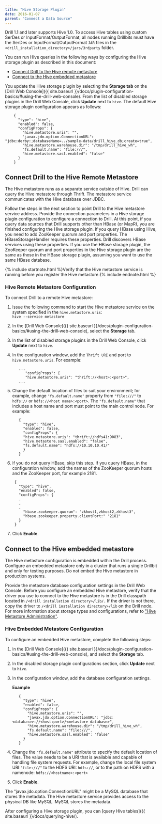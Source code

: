 ```yaml
---
title: "Hive Storage Plugin"
date: 2016-01-07
parent: "Connect a Data Source"
---
```

Drill 1.1 and later supports Hive 1.0. To access Hive tables
using custom SerDes or InputFormat/OutputFormat, all nodes running Drillbits
must have the SerDes or InputFormat/OutputFormat `JAR` files in the 
`<drill_installation_directory>/jars/3rdparty` folder.

You can run Hive queries in the following ways by configuring the Hive storage plugin as described in this document:

* [Connect Drill to the Hive remote metastore]({{site.baseurl}}/docs/hive-storage-plugin/#connect-drill-to-the-hive-remote-metastore-directly)  
* [Connect to the Hive embedded metastore]({{site.baseurl}}/docs/hive-storage-plugin/#connect-to-the-hive-embedded-metastore)  

You update the Hive storage plugin by selecting the **Storage tab** on the [Drill Web Console]({{ site.baseurl }}/docs/plugin-configuration-basics/#using-the-drill-web-console). From the list of disabled storage plugins in the Drill Web Console, click **Update** next to `hive`.  The default Hive storage plugin configuration appears as follows:

        {
          "type": "hive",
          "enabled": false,
          "configProps": {
            "hive.metastore.uris": "",
            "javax.jdo.option.ConnectionURL": "jdbc:derby:;databaseName=../sample-data/drill_hive_db;create=true",
            "hive.metastore.warehouse.dir": "/tmp/drill_hive_wh",
            "fs.default.name": "file:///",
            "hive.metastore.sasl.enabled": "false"
          }
        }

## Connect Drill to the Hive Remote Metastore

The Hive metastore runs as a separate service outside
of Hive. Drill can query the Hive metastore through Thrift. The
metastore service communicates with the Hive database over JDBC. 

Follow the steps in the next section to point Drill
to the Hive metastore service address. Provide the connection parameters
in a Hive storage plugin configuration to configure a connection to Drill. At this point, if you query data sources that Drill supports other than HBase (or MapR), you are finished configuring the Hive storage plugin. If you query HBase using Hive, you need to add ZooKeeper quorum and port properties.  The HBaseStorageHandler requires these properties. Drill discovers HBase services using these properties. If you use the HBase storage plugin, the ZooKeeper quorum and port properties in the Hive storage plugin are the same as those in the HBase storage plugin, assuming you want to use the same HBase database. 

{% include startnote.html %}Verify that the Hive metastore service is running before you register the Hive metastore.{% include endnote.html %}  

### Hive Remote Metastore Configuration

To connect Drill to a remote Hive metastore:

1. Issue the following command to start the Hive metastore service on the system specified in the `hive.metastore.uris`:  
   `hive --service metastore`
2. In the [Drill Web Console]({{ site.baseurl }}/docs/plugin-configuration-basics/#using-the-drill-web-console), select the **Storage** tab.
3. In the list of disabled storage plugins in the Drill Web Console, click **Update** next to `hive`.  
4. In the configuration window, add the `Thrift URI` and port to `hive.metastore.uris`. For example:

          ...
             "configProps": {
             "hive.metastore.uris": "thrift://<host>:<port>",
          ...

5. Change the default location of files to suit your environment; for example, change `"fs.default.name"` property from `"file:///"` to `hdfs://` or `hdfs://<host name>:<port>`. The `"fs.default.name"` that includes a host name and port must point to the main control node. For example:

          {
            "type": "hive",
            "enabled": false,
            "configProps": {
            "hive.metastore.uris": "thrift://hdfs41:9083",
            "hive.metastore.sasl.enabled": "false",
            "fs.default.name": "hdfs://10.10.10.41/"
            }
          }

6. If you do not query HBase, skip this step. If you query HBase, in the configuration window, add the names of the ZooKeeper quorum hosts and the ZooKeeper port, for example 2181.  

        {
          "type": "hive",
          "enabled": false,
          "configProps": {
          .
          .
          .
            "hbase.zookeeper.quorum": "zkhost1,zkhost2,zkhost3",
            "hbase.zookeeper.property.clientPort:" "2181" 
          }
        }

7. Click **Enable**.  

## Connect to the Hive embedded metastore 

The Hive metastore configuration is embedded within the Drill process. Configure an embedded metastore only in a cluster that runs a single Drillbit and only for testing purposes. Do not embed the Hive metastore in production systems.

Provide the metastore database configuration settings in the Drill Web Console. Before you configure an embedded Hive metastore, verify that the driver you use to connect to the Hive metastore is in the Drill classpath located in `/<drill installation directory>/lib/.` If the driver is not there, copy the driver to `/<drill
installation directory>/lib` on the Drill node. For more information about storage types and configurations, refer to ["Hive Metastore Administration"](https://cwiki.apache.org/confluence/display/Hive/AdminManual+MetastoreAdmin).

### Hive Embedded Metastore Configuration

To configure an embedded Hive metastore, complete the following
steps:

1. In the [Drill Web Console]({{ site.baseurl }}/docs/plugin-configuration-basics/#using-the-drill-web-console), and select the **Storage** tab.
2. In the disabled storage plugin configurations section, click **Update** next to `hive`.
3. In the configuration window, add the database configuration settings.

    **Example**

          {
            "type": "hive",
            "enabled": false,
            "configProps": {
              "hive.metastore.uris": "",
              "javax.jdo.option.ConnectionURL": "jdbc:<database>://<host:port>/<metastore database>",
              "hive.metastore.warehouse.dir": "/tmp/drill_hive_wh",
              "fs.default.name": "file:///",
              "hive.metastore.sasl.enabled": "false"
            }
          }
5. Change the `"fs.default.name"` attribute to specify the default location of files. The value needs to be a URI that is available and capable of handling file system requests. For example, change the local file system URI `"file:///"` to the HDFS URI: `hdfs://`, or to the path on HDFS with a namenode: `hdfs://<hostname>:<port>`  
6. Click **Enable**.  

The "javax.jdo.option.ConnectionURL" might be a MySQL database that stores the metadata. The Hive metastore service provides access to the physical DB like MySQL. MySQL stores the metadata. 

After configuring a Hive storage plugin, you can [query Hive tables]({{ site.baseurl }}/docs/querying-hive/).
